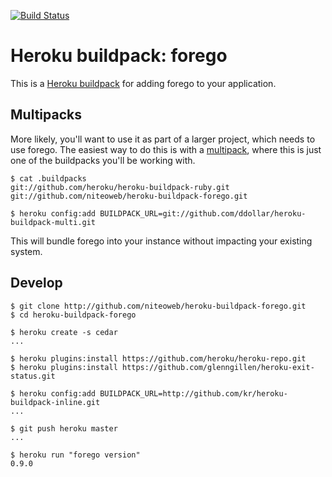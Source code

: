 [![Build Status](https://travis-ci.org/niteoweb/heroku-buildpack-forego.svg?branch=master)](https://travis-ci.org/niteoweb/heroku-buildpack-forego)

Heroku buildpack: forego
=======================

This is a [Heroku buildpack](http://devcenter.heroku.com/articles/buildpacks)
for adding forego to your application.

Multipacks
----------

More likely, you'll want to use it as part of a larger project, which needs to use forego. The easiest way to do this is with a [multipack](https://github.com/ddollar/heroku-buildpack-multi),
where this is just one of the buildpacks you'll be working with.

    $ cat .buildpacks
    git://github.com/heroku/heroku-buildpack-ruby.git
    git://github.com/niteoweb/heroku-buildpack-forego.git

    $ heroku config:add BUILDPACK_URL=git://github.com/ddollar/heroku-buildpack-multi.git

This will bundle forego into your instance without impacting your existing
system.


Develop
-------

    $ git clone http://github.com/niteoweb/heroku-buildpack-forego.git
    $ cd heroku-buildpack-forego

    $ heroku create -s cedar
    ...

    $ heroku plugins:install https://github.com/heroku/heroku-repo.git
    $ heroku plugins:install https://github.com/glenngillen/heroku-exit-status.git

    $ heroku config:add BUILDPACK_URL=http://github.com/kr/heroku-buildpack-inline.git
    ...

    $ git push heroku master
    ...

    $ heroku run "forego version"
    0.9.0
